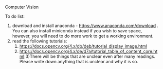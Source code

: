 Computer Vision

To do list:

1) download and install anaconda - https://www.anaconda.com/download . You can also install miniconda instead if you wish to save space, however, you will need to do more work to get a working environment. 
2) read the following tutorials:
   1) https://docs.opencv.org/4.x/db/deb/tutorial_display_image.html
   2) https://docs.opencv.org/4.x/de/d7a/tutorial_table_of_content_core.html
3)There will be things that are unclear even after many readings. Please write down anything that is unclear and why it is so.

